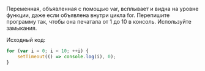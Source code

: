 Переменная, объявленная с помощью var, всплывает и видна на уровне функции, даже если объявлена внутри цикла for. Перепишите программу так, чтобы она печатала от 1 до 10 в консоль. Используйте замыкания.

Исходный код:

```javascript
for (var i = 0; i < 10; ++i) {
	setTimeout(() => console.log(i), 0);
}
```
